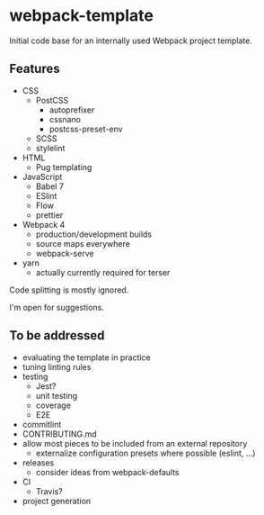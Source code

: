 # webpack-template

Initial code base for an internally used Webpack project template.

## Features
 
- CSS
  - PostCSS
    - autoprefixer
    - cssnano
    - postcss-preset-env
  - SCSS
  - stylelint
- HTML
  - Pug templating
- JavaScript
  - Babel 7
  - ESlint
  - Flow
  - prettier
- Webpack 4
  - production/development builds
  - source maps everywhere
  - webpack-serve
- yarn
  - actually currently required for terser

Code splitting is mostly ignored.

I'm open for suggestions.

## To be addressed

- evaluating the template in practice
- tuning linting rules
- testing
  - Jest?
  - unit testing
  - coverage
  - E2E
- commitlint
- CONTRIBUTING.md
- allow most pieces to be included from an external repository 
  - externalize configuration presets where possible (eslint, ...)
- releases
  - consider ideas from webpack-defaults
- CI
  - Travis?
- project generation

